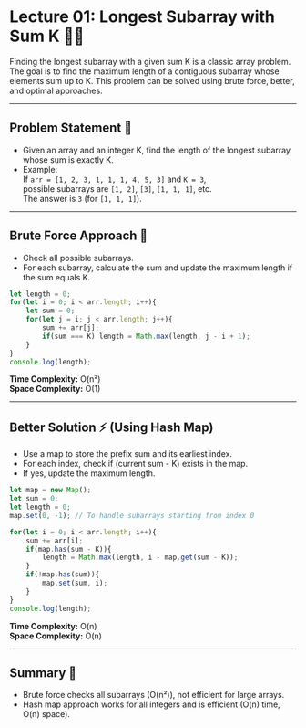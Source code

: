 # Lecture 01: Longest Subarray with Sum K 🧮➕

Finding the longest subarray with a given sum K is a classic array problem. The goal is to find the maximum length of a contiguous subarray whose elements sum up to K. This problem can be solved using brute force, better, and optimal approaches.

---

## Problem Statement 🤔

- Given an array and an integer K, find the length of the longest subarray whose sum is exactly K.
- Example:  
  If `arr = [1, 2, 3, 1, 1, 1, 4, 5, 3]` and `K = 3`,  
  possible subarrays are `[1, 2]`, `[3]`, `[1, 1, 1]`, etc.  
  The answer is `3` (for `[1, 1, 1]`).

---

## Brute Force Approach 🐢

- Check all possible subarrays.
- For each subarray, calculate the sum and update the maximum length if the sum equals K.

```javascript
let length = 0;
for(let i = 0; i < arr.length; i++){
    let sum = 0;
    for(let j = i; j < arr.length; j++){
        sum += arr[j];
        if(sum === K) length = Math.max(length, j - i + 1);
    }
}
console.log(length);
```
**Time Complexity:** O(n²)  
**Space Complexity:** O(1)

---

## Better Solution ⚡ (Using Hash Map)

- Use a map to store the prefix sum and its earliest index.
- For each index, check if (current sum - K) exists in the map.
- If yes, update the maximum length.

```javascript
let map = new Map();
let sum = 0;
let length = 0;
map.set(0, -1); // To handle subarrays starting from index 0

for(let i = 0; i < arr.length; i++){
    sum += arr[i];
    if(map.has(sum - K)){
        length = Math.max(length, i - map.get(sum - K));
    }
    if(!map.has(sum)){
        map.set(sum, i);
    }
}
console.log(length);
```
**Time Complexity:** O(n)  
**Space Complexity:** O(n)

---


## Summary 🎉

- Brute force checks all subarrays (O(n²)), not efficient for large arrays.
- Hash map approach works for all integers and is efficient (O(n) time, O(n) space).
